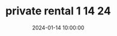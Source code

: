 ---
date: 2024-01-14 10:00:00
draft: false
durationMinutes: 300
title: private rental 1 14 24
occuranceList:
  occurance:
  - date: 2024-01-14 10:00:00
    note: ''
---